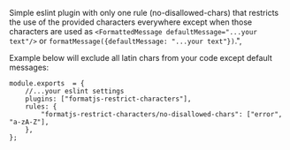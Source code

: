Simple eslint plugin with only one rule (no-disallowed-chars) that restricts the use of the provided characters everywhere except when those characters are used as `<FormattedMessage defaultMessage="...your text"/>` or `formatMessage({defaultMessage: "...your text"})`.",

Example below will exclude all latin chars from your code except default messages:
```
module.exports  = {
	//...your eslint settings
	plugins: ["formatjs-restrict-characters"],
	rules: {
		"formatjs-restrict-characters/no-disallowed-chars": ["error", "a-zA-Z"],
	},
};
```